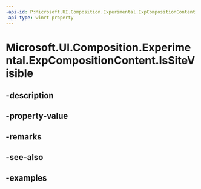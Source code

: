 ```yaml
---
-api-id: P:Microsoft.UI.Composition.Experimental.ExpCompositionContent.IsSiteVisible
-api-type: winrt property
---
```


# Microsoft.UI.Composition.Experimental.ExpCompositionContent.IsSiteVisible

<!--
public bool IsSiteVisible { get; }
-->


## -description

## -property-value

## -remarks

## -see-also

## -examples


